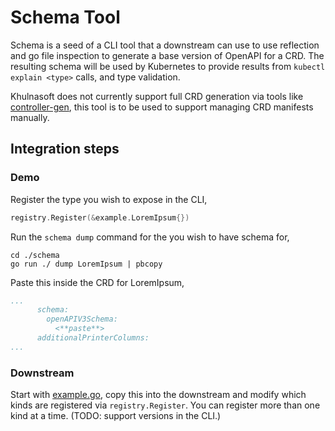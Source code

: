 # Schema Tool

Schema is a seed of a CLI tool that a downstream can use to use reflection and go file inspection to 
generate a base version of OpenAPI for a CRD. The resulting schema will be used by Kubernetes to
provide results from `kubectl explain <type>` calls, and type validation.

Khulnasoft does not currently support full CRD generation via tools like 
[controller-gen][controller-gen], this tool is to be used to support managing CRD manifests 
manually.

## Integration steps

### Demo

Register the type you wish to expose in the CLI,

```go
registry.Register(&example.LoremIpsum{})
```

Run the `schema dump` command for the <Kind> you wish to have schema for,

```
cd ./schema
go run ./ dump LoremIpsum | pbcopy
```

Paste this inside the CRD for LoremIpsum,

```yaml
...
      schema:
        openAPIV3Schema:
          <**paste**>
      additionalPrinterColumns:
...
```

### Downstream

Start with [example.go](./example.go), copy this into the downstream and modify which 
kinds are registered via `registry.Register`. You can register more than one kind at a time. (TODO: support versions in the CLI.)
                
[controller-gen]: https://github.com/kubernetes-sigs/controller-tools/tree/master/cmd/controller-gen
